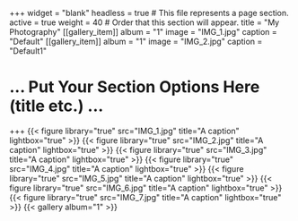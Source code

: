 +++
widget = "blank"
headless = true  # This file represents a page section.
active = true
weight = 40  # Order that this section will appear.
title = "My Photography"
[[gallery_item]]
	album = "1"
	image = "IMG_1.jpg"
	caption = "Default"
[[gallery_item]]
	album = "1"
	image = "IMG_2.jpg"
	caption = "Default1"
# ... Put Your Section Options Here (title etc.) ...

+++
{{< figure library="true" src="IMG_1.jpg" title="A caption" lightbox="true" >}}
{{< figure library="true" src="IMG_2.jpg" title="A caption" lightbox="true" >}}
{{< figure library="true" src="IMG_3.jpg" title="A caption" lightbox="true" >}}
{{< figure library="true" src="IMG_4.jpg" title="A caption" lightbox="true" >}}
{{< figure library="true" src="IMG_5.jpg" title="A caption" lightbox="true" >}}
{{< figure library="true" src="IMG_6.jpg" title="A caption" lightbox="true" >}}
{{< figure library="true" src="IMG_7.jpg" title="A caption" lightbox="true" >}}
{{< gallery album="1" >}}